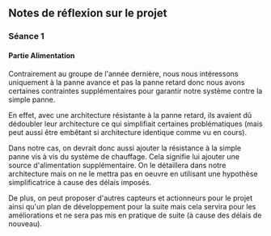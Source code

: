 
## Notes de réflexion sur le projet

### Séance 1

#### Partie Alimentation 

Contrairement au groupe de l'année dernière, nous nous intéressons uniquement à la panne avance et pas la panne retard donc nous avons certaines contraintes supplémentaires pour garantir notre système contre la simple panne.

En effet, avec une architecture résistante à la panne retard, ils avaient dû dédoubler leur architecture ce qui simplifiait certaines problématiques (mais peut aussi être embêtant si architecture identique comme vu en cours).

Dans notre cas, on devrait donc aussi ajouter la résistance à la simple panne vis à vis du système de chauffage. Cela signifie lui ajouter une source d'alimentation supplémentaire. On le détaillera dans notre architecture mais on ne le mettra pas en oeuvre en utilisant une hypothèse simplificatrice à cause des délais imposés.

De plus, on peut proposer d'autres capteurs et actionneurs pour le projet ainsi qu'un plan de développement pour la suite mais cela servira pour les améliorations et ne sera pas mis en pratique de suite (à cause des délais de nouveau).